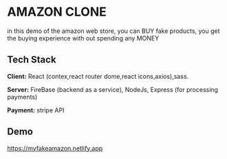 # AMAZON CLONE


in this demo of the amazon web store, you can BUY fake products,
 you get the buying experience with out spending any MONEY


## Tech Stack

**Client:** React (contex,react router dome,react icons,axios),sass.

**Server:** FireBase (backend as a service), NodeJs, Express (for processing payments)

**Payment:** stripe API




## Demo

https://myfakeamazon.netlify.app

